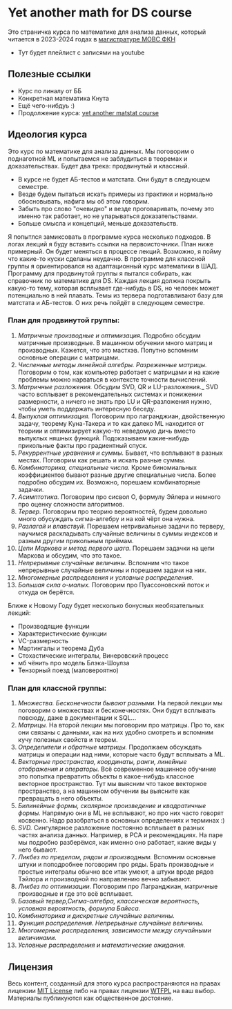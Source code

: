 # Yet another math for DS course

Это страничка курса по математике для анализа данных, который читается в 2023-2024 годах в [магистратуре МОВС ФКН](https://www.hse.ru/ma/mlds/)

- Тут будет плейлист с записями на youtube

## Полезные ссылки 

- Курс по линалу от ББ
- Конкретная математика Кнута
- Ещё чего-нибдуь :)
- Продолжение курса: [yet another matstat course](https://github.com/FUlyankin/yet_another_matstat_course)

## Идеология курса

Это курс по математике для анализа данных. Мы поговорим о поднаготной ML и попытаемся не заблудиться в теоремах и доказательствах. Будет два трека: продвинутый и классный. 

- В курсе не будет АБ-тестов и матстата. Они будут в следующем семестре. 
- Везде будем пытаться искать примеры из практики и нормально обосновывать, нафига мы об этом говорим.
- Забыть про слово "очевидно" и везде проговаривать, почему это именно так работает, но не упарываться доказательствами.
- Больше смысла и концепций, меньше доказательств.

Я попытлся замиксовать в программе курса несколько подходов. В логах лекций я буду вставить ссылки на первоисточники. План ниже примерный. Он будет меняться в процессе лекций. Возможно, я пойму что какие-то куски сделаны неудачно. В программе для классной группы я ориентировался на адаптационный курс математики в ШАД. Программу для продвинутой группы я пытался собирать, как справочник по математике для DS. Каждая лекция должна покрыть какую-то тему, которая всплывает где-нибудь в DS, но человек может потенциально в ней плавать. Темы из тервера подготавливают базу для матстата и АБ-тестов. О них речь пойдёт в следующем семестре. 

### План для продвинутой группы: 

1. _Матричные производные и оптимизация._ Подробно обсудим матричные производные. В машинном обучении много матриц и производных. Кажется, что это мастхэв. Попутно вспомним основные операции с матрицами.
2. _Численные методы линейной алгебры. Разреженные матрицы._ Поговорим о том, как компьютер работает с матрицами и на какие проблемы можно нарваться в контексте точности вычислений.
3. _Матричные разложения._ Обсудим SVD, QR и LU-разложения._ SVD часто всплывает в рекомендательных системах и понижении размерности, а ничего не знать про LU и QR-разложения нужно, чтобы уметь поддержать интересную беседу.
4. _Выпуклая оптимизация._ Поговорим про лагранджиан, двойственную задачу, теорему Куна-Такера и то как далеко ML находится от теориии и оптимизирует какую-то неведомую дичь вместо выпуклых няшных функций. Подоказываем какие-нибудь прикольные факты про градиентный спуск. 
5. _Рекуррентные уравнения и суммы._ Бывает, что всплывают в разных местах. Поговорим как решать и искать разные суммы.
6. _Комбинаторика, специальные числа._ Кроме биномиальных коэффициентов бывают разные другие специальные числа. Более подробно обсудим их. Возможно, порешаем комбинаторные задачки.
7. _Асимптотика._ Поговорим про сисвол O, формулу Эйлера и немного про оценку сложности алгоритмов.
8. _Тервер._ Поговорим про теорию вероятностей, будем довольно много обусуждать сигма-алгебру и на кой чёрт она нужна.
9. _Разлагай и влавствуй._ Порешаем нетривиальные задачи по терверу, научимся раскладывать случайные величины в суммы индексов и разным другим прикольным приёмам.
10. _Цепи Маркова и метод первого шага._ Порешаем задачки на цепи Маркова и обсудим, что это такое.
11. _Непрерывные случайные величины._ Вспомним что такое непрерывные случайные величины и порешаем задачи на них.
12. _Многомерные распределения и условные распределения._ 
13. _Большая сила о-малых._ Поговорим про Пуассоновский поток и откуда он берётся. 

Ближе к Новому Году будет несколько бонусных необязательных лекций: 

- Производящие функции 
- Характеристические функции
- VC-размерность
- Мартингалы и теорема Дуба
- Стохастические интегралы, Винеровский процесс
- мб чёнить про модель Блэка-Шоулза
- Тензорный поезд (маловероятно)


### План для классной группы: 

1. _Множества. Бесконечности бывают разными._ На первой лекции мы поговорим о множествах и бесконечностях. Они будут всплывать повсюду, даже в документации к SQL...
2. _Матрицы._  На второй лекции мы поговорим про матрицы. Про то, как они связаны с данными, как на них удобно смотреть и вспомним кучу полезных свойств и теорем.
3. _Определители и обратные матрицы._ Продолжаем обсуждать матрицы и операции над ними, которые часто будут всплывать а ML.  
4. _Векторные пространства, координаты, ранги, линейные отображения и операторы._ Всё современное машинное обучиние это попытка превратить объекты в какое-нибудь классное векторное пространство. Тут мы выясним что такое векторное пространство, а на машинном обучении вы выясните как превращать в него объекты.
5. _Билинейные формы, скалярное произведение и квадратичные формы._ Напрямую они в ML не всплывают, но про них часто говорят косвенно. Надо разобраться в основных определениях и терминах :) 
6. _SVD._ Сингулярное разложение постоянно всплывает в разных частях анализа данных. Например, в PCA и рекомендациях. На паре мы подробно разберёмся, как именно оно работает, какие виды у него бывают.
7. _Ликбез по пределам, рядам и производным._ Вспомним основные штуки и поподробнее поговорим про ряды. Брать производные и простые интегралы обычно все итак умеют, а штуки вроде рядов Тэйлора и производной по направлению вечно забывают.
8. _Ликбез по оптимизации._ Поговорим про Лагранджиан, матричные производные и где это всё всплывает. 
9. _Базовый тервер,Сигма-алгебра, классическая вероятность, условная вероятность, формула Байеса._ 
10. _Комбинаторика и дискретные случайные величины._ 
11. _Функция распределения. Непрерывные случайные величины._
12. _Многомерные распределения, зависимости между случайными величинами._
13. _Условные распределения и математические ожидания._

## Лицензия

Весь контент, созданный для этого курса распространяются на правах лицензии [MIT License](https://github.com/FUlyankin/yet_another_math_for_DS/blob/main/LICENSE) либо на правах лицензии [WTFPL](http://www.wtfpl.net/) на ваш выбор. Материалы публикуются как общественное достояние.
